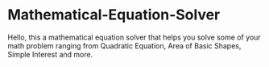 # Mathematical-Equation-Solver

Hello, this a mathematical equation solver that helps you solve some of your math problem ranging from Quadratic Equation, Area of Basic Shapes, Simple Interest and more. 
